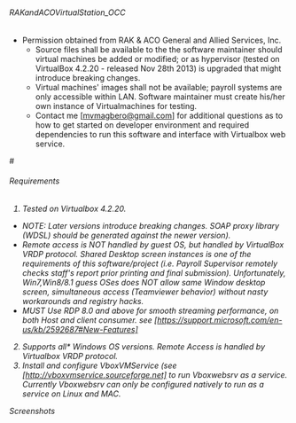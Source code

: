 # <h6>RAKandACOVirtualStation_OCC</h6>
* Permission obtained from RAK & ACO General and Allied Services, Inc.
  * Source files shall be available to the the software maintainer should virtual machines be added or modified; or as hypervisor (tested on VirtualBox 4.2.20 - released Nov 28th 2013) is upgraded that might introduce breaking changes.
  * Virtual machines' images shall not be available; payroll systems are only accessible within LAN. Software maintainer must create his/her own instance of Virtualmachines for testing.
  * Contact me [mvmagbero@gmail.com] for additional questions as to  how to get started on developer environment and required dependencies to run this software and interface with Virtualbox web service.
  

#<h6>Requirements<h6>
1. Tested on Virtualbox 4.2.20. 
  * NOTE: Later versions introduce breaking changes. SOAP proxy library (WDSL) should be generated against the newer version).
  * Remote access is NOT handled by guest OS, but handled by VirtualBox VRDP protocol. Shared Desktop screen instances is one of the requirements of this software/project (i.e. Payroll Supervisor remotely checks staff's report prior printing and final submission). Unfortunately, Win7,Win8/8.1 guess OSes does NOT allow same Window desktop screen, simultaneous access (Teamviewer behavior) without nasty workarounds and registry hacks.
  * MUST Use RDP 8.0 and above for smooth streaming performance, on both Host and client consumer. see [https://support.microsoft.com/en-us/kb/2592687#New-Features]

2. Supports all* Windows OS versions. Remote Access is handled by Virtualbox VRDP protocol.
3. Install and configure VboxVMService (see [http://vboxvmservice.sourceforge.net] to run Vboxwebsrv as a service. Currently Vboxwebsrv can only be configured natively to run as a service  on Linux and MAC.  

Screenshots





